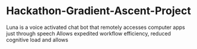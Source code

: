 # Hackathon-Gradient-Ascent-Project
Luna is a voice activated chat bot that remotely accesses computer apps just through speech
Allows expedited workflow efficiency, reduced cognitive load and allows 
